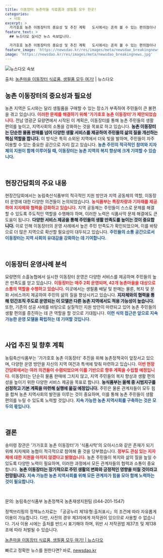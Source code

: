 ```yaml
---
title: 이동장터 농촌마을 식료품과 생필품 모두 한곳!
categories:
  - 사회
excerpt: >
  가가호호 농촌 이동장터의 중요성 및 추진 계획   도시에서는 흔히 볼 수 있는 편의점이나 소매점이 농촌에서는…
feature_text: >
  ## 뉴스다오 실시간 뉴스 속보입니다.

  가가호호 농촌 이동장터의 중요성 및 추진 계획   도시에서는 흔히 볼 수 있는 편의점이나 소매점이 농촌에서는…
feature_image: 'https://newsdao.kr/res/images/meta/newsdao_breakingnews.jpg'
image: 'https://newsdao.kr/res/images/meta/newsdao_breakingnews.jpg'
---
```


![뉴스다오 속보](https://newsdao.kr/res/images/meta/newsdao_breakingnews.jpg)

<p>출처: <a href="https://newsdao.kr/5097" rel="dofollow">농촌마을 이동장터 식료품, 생필품 모두 여기!</a> | 뉴스다오</p>

<h2 data-ke-size="size26">농촌 이동장터의 중요성과 필요성</h2>
<p data-ke-size="size16">농촌 지역은 도시와는 달리 생필품을 구매할 수 있는 장소가 부족하여 주민들이 큰 불편을 겪고 있습니다. <b><span style="color: #ee2323;">이러한 문제를 해결하기 위해 '가가호호 농촌 이동장터'가 제안되었습니다.</span></b> 전남 영광군 묘량면에서 시작된 이 계획은, 이동장터를 통해 농촌 주민들의 생활 편의를 높이고, 지역사회의 소통을 강화하는 것을 목표로 하고 있습니다. <b><span style="background-color: #21538527;">농촌 이동장터는 단순한 물품 판매를 넘어 다양한 생활 서비스를 제공하여 주민들의 삶의 질을 개선하는 핵심 역할을 합니다.</span></b> 이 방식은 특히 소외된 지역에서 더욱 빛을 발하며, 주민들이 자주 이용할 수 있는 중요한 공간으로 자리 잡고 있습니다. <b><span style="color: #1a5490;">농촌 주민의 적극적인 참여와 지자체의 지원이 함께 이루어질 때, 이동장터는 농촌 지역의 복지 향상에 크게 기여할 수 있습니다.</span></b></p>

<p data-ke-size="size16">&nbsp;</p>

<h2 data-ke-size="size26">현장간담회의 주요 내용</h2>
<p data-ke-size="size16">현장간담회에서는 농림축산식품부의 적극적인 지원 방안과 지역 공동체의 역할, 이동장터 운영에 대한 다양한 의견들이 논의되었습니다. <b><span style="color: #ee2323;">농식품부는 특장차량과 기자재를 제공하여 지자체와 협력을 강화하고 있습니다.</span></b> 지역 공동체는 주민들이 스스로 문제를 해결할 수 있도록 주도적인 역할을 수행해야 하며, 이러한 노력은 식품사막 문제 해결에도 큰 도움이 됩니다. <b><span style="background-color: #21538527;">다양한 서비스 제공을 통해 주민들의 생활 만족도를 높이는 것이 중요합니다.</span></b> 이로 인해 이동장터의 운영 사례에서 높은 주민 만족도가 확인되었으며, 이를 바탕으로 더 많은 지역으로 확산할 필요성이 대두되고 있습니다. <b><span style="color: #1a5490;">주민들의 소통 공간으로서 이동장터는 지역 사회의 유대감을 강화하는 데 기여합니다.</span></b></p>

<p data-ke-size="size16">&nbsp;</p>

<h2 data-ke-size="size26">이동장터 운영사례 분석</h2>
<p data-ke-size="size16">묘량면의 소흘농협에서 실시한 이동장터 운영은 다양한 서비스를 제공하며 주민들의 높은 만족도를 얻고 있습니다. <b><span style="color: #ee2323;">이동장터는 매주 2회 운영되며, 42개 농촌마을을 대상으로 소통의 역할을 수행하고 있습니다.</span></b> 이곳에서는 생필품 배달 및 판매는 물론, 복지 및 문화 서비스까지 제공하여 주민의 삶의 질을 향상시키고 있습니다. <b><span style="background-color: #21538527;">지자체와의 협력을 통해 민간조직 주도로 운영되는 이 모델은 다른 농촌 지역에서도 적용 가능성이 높습니다.</span></b> 또한, 기존의 성공 사례를 바탕으로 실질적인 지원 방안이 마련되고 있어 농촌 주민들의 생활 편의를 증진하는 데 큰 역할을 할 것으로 기대됩니다. <b><span style="color: #1a5490;">이런 식의 접근은 앞으로 지속 가능한 운영 모델을 확립하는 데 기여할 것입니다.</span></b></p>

<p data-ke-size="size16">&nbsp;</p>

<h2 data-ke-size="size26">사업 추진 및 향후 계획</h2>
<p data-ke-size="size16">농림축산식품부는 '가가호호 농촌 이동장터' 추진을 위해 농촌정책국이 앞장서고 있으며, 다양한 운영 방안을 자신의 지역 여건과 특색에 맞춰 마련하고 있습니다. <b><span style="color: #ee2323;">이번 현장간담회에서는 여러 의견들이 수렴되었으며 이를 기반으로 향후 계획을 수립할 예정입니다.</span></b> 이동장터는 단순히 물품 판매에 그치지 않고, 지역 주민들의 복지 향상과 생활 편의성을 높이기 위한 다양한 서비스 제공을 목표로 합니다. <b><span style="background-color: #21538527;">농식품부는 올해 중 시범지구를 선정하고 기본 계획을 마련해 실행에 옮길 예정입니다.</span></b> 주민은 물론 관계자들이 모두 힘을 합쳐 농촌 지역사회의 발전을 이루는 것이 중요하며, 이를 통해 농촌 주민들이 생활 편의를 누릴 수 있도록 노력할 것입니다. <b><span style="color: #1a5490;">지속 가능한 농촌 지역사회를 구축하는 것은 모두의 몫입니다.</span></b></p>

<p data-ke-size="size16">&nbsp;</p>

<h2 data-ke-size="size26">결론</h2>
<p data-ke-size="size16">송미령 장관은 '가가호호 농촌 이동장터'가 '식품사막'의 오아시스와 같은 존재가 되기 위해 지자체와 농협이 적극적으로 참여해 줄 것을 당부했습니다. <b><span style="color: #ee2323;">정부도 관심 있는 지자체에 대한 지원을 아끼지 않겠다고 밝혔습니다.</span></b> 농촌 주민들이 복지와 삶의 질을 높일 수 있도록 다양한 노력이 필요하며, 이러한 과정에서 모든 관계자들의 협력과 소통이 중요합니다. <b><span style="background-color: #21538527;">농촌 이동장터는 장기적으로 주민 생활의 변화와 긍정적인 영향을 미칠 것이라고 전망됩니다.</span></b> <b><span style="color: #1a5490;">지속 가능한 농촌 지역사회를 위해 모든 관계자가 힘을 모아 함께 노력하는 것이 필요합니다.</span></b></p>

<p data-ke-size="size16">&nbsp;</p>

<p data-ke-size="size16">문의: 농림축산식품부 농촌정책국 농촌재생지원팀 (044-201-1547)</p>
<p data-ke-size="size16">정책브리핑의 정책뉴스자료는 「공공누리 제1유형:출처표시」의 조건에 따라 자유롭게 이용이 가능합니다. 다만, 사진의 경우 제3자에게 저작권이 있으므로 사용할 수 없습니다. 기사 이용 시에는 출처를 반드시 표기해야 하며, 위반 시 저작권법 제37조 및 제138조에 따라 처벌될 수 있습니다.</p>
<p data-ke-size="size16"><a href="https://newsdao.kr/5097" target="_blank">농촌마을 이동장터 식료품, 생필품 모두 여기! | 뉴스다오</a></p> 

빠르고 정확한 뉴스를 원한다면? 바로, <a href="https://newsdao.kr" rel="dofollow">newsdao.kr</a>


